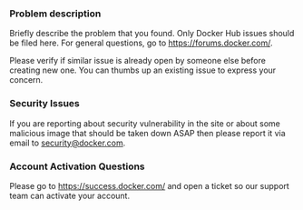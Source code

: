 ### Problem description
Briefly describe the problem that you found.
    Only Docker Hub issues should be filed here.
    For general questions, go to https://forums.docker.com/. 
    
Please verify if similar issue is already open by someone else before creating new one. You can
thumbs up an existing issue to express your concern. 

### Security Issues
If you are reporting about security vulnerability in the site or about some malicious image that
should be taken down ASAP then please report it via email to security@docker.com. 

### Account Activation Questions
Please go to https://success.docker.com/ and open a ticket so our support team can activate your account. 
